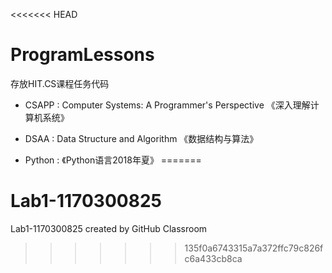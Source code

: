 <<<<<<< HEAD
# ProgramLessons
存放HIT.CS课程任务代码

* CSAPP : Computer Systems: A Programmer's Perspective 《深入理解计算机系统》

* DSAA : Data Structure and Algorithm 《数据结构与算法》

* Python : 《Python语言2018年夏》
=======
# Lab1-1170300825
Lab1-1170300825 created by GitHub Classroom
>>>>>>> 135f0a6743315a7a372ffc79c826fc6a433cb8ca
